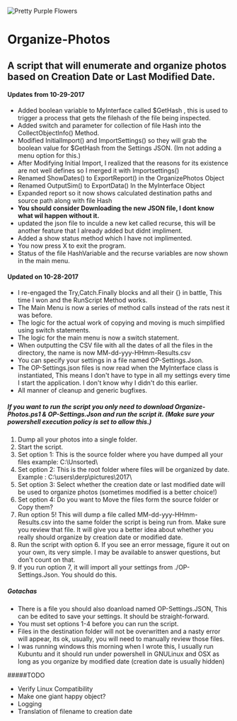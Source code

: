 ![Pretty Purple Flowers](https://farm5.staticflickr.com/4464/24015521458_9acd2d1e3f_k.jpg "Pretty Purple Flowers")


# Organize-Photos
##  A script that will enumerate and organize photos based on Creation Date or Last Modified Date.

#### Updates from 10-29-2017
*   Added boolean variable to MyInterface called $GetHash , this is used to trigger a process that gets the filehash of the file being inspected.
*   Added switch and parameter for collection of file Hash into the CollectObjectInfo() Method. 
*   Modified InitialImport() and ImportSettings() so they will grab the boolean value for $GetHash from the Settings JSON. (Im not adding a menu option for this.) 
*   After Modifying Initial Import, I realized that the reasons for its existence are not well defines so I merged it with Importsettings()
*   Renamed ShowDates() to ExportReport() in the OrganizePhotos Object
*   Renamed OutputSim() to ExportData() In the MyInterface Object
*   Expanded report so it now shows calculated destination paths and source path along with file Hash
*   <b> You should consider Downloading the new JSON file, I dont know what wil happen without it. </b>
*   updated the json file to inculde a new ket called recurse, this will be another feature that I already added but didnt impliment.
*   Added a show status method which I have not implimented.
*   You now press X to exit the program. 
*   Status of the file HashVariable and the recurse variables are now shown in the main menu. 

#### Updated on 10-28-2017
*   I re-engaged the Try,Catch.Finally blocks and all their {} in battle, This time I won and the RunScript Method works. 
*   The Main Menu is now a series of method calls instead of the rats nest it was before.
*   The logic for the actual work of copying and moving is much simplified using switch statements.
*   The logic for the main menu is now a switch statement.
*   When outputting the CSV file with all the dates of all the files in the directory, the name is now MM-dd-yyy-HHmm-Results.csv
*   You can specify your settings in a file named OP-Settings.Json.
*   The OP-Settings.json files is now read when the MyInterface class is instantiated, This means I don't have to type in all my settings every time I start the application. I don't know why I didn't do this earlier. 
*   All manner of cleanup and generic bugfixes. 

##### If you want to run the script you only need to download Organize-Photos.ps1 & OP-Settings.Json and run the script it. (Make sure your powershell execution policy is set to allow this.)

1.  Dump all your photos into a single folder. 
2.  Start the script.
3.  Set option 1: This is the source folder where you have dumped all your files example: C:\Unsorted\
4.  Set option 2: This is the root folder where files will be organized by date. Example : C:\users\derp\pictures\2017\
5.  Set option 3: Select whether the creation date or last modified date will be used to organize photos (sometimes modified is a better         choice!)
6.  Set option 4: Do you want to Move the files form the source folder or Copy them?
7.  Run option 5! This will dump a file called MM-dd-yyy-HHmm-Results.csv into the same folder the script is being run from. Make sure you review that file. It will give you a better idea about whether you really should organize by creation date or modified date.
8.  Run the script with option 6. If you see an error message, figure it out on your own, its very simple. I may be available to answer questions, but don't count on that.
9.  If you run option 7, it will import all your settings from ./OP-Settings.Json. You should do this.

##### Gotachas
*   There is a file you should also doanload named OP-Settings.JSON, This can be edited to save your settings. It should be straight-forward. 
*   You must set options 1-4 before you can run the script.
*   Files in the destination folder will not be overwritten and a nasty error will appear, its ok, usually, you will need to manually review   those files.
*   I was running windows this morning when I wrote this, I usually run Kubuntu and it should run under powershell in GNULinux and OSX as     long as you organize by modified date (creation date is usually hidden)

#####TODO
*   Verify Linux Compatibility
*   Make one giant happy object?
*   Logging
*   Translation of filename to creation date